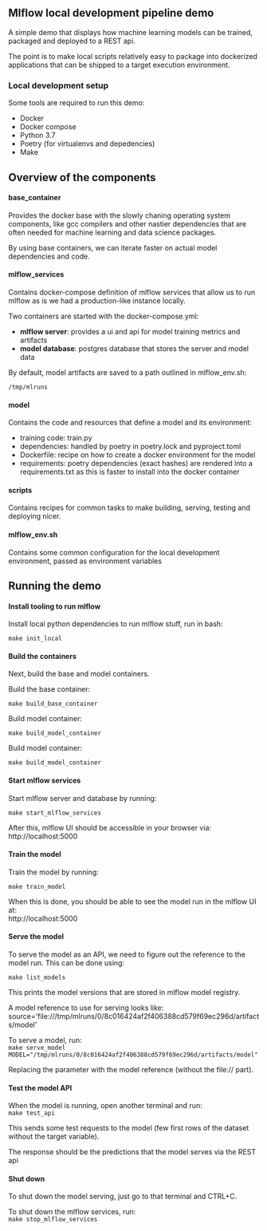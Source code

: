 ## Mlflow local development pipeline demo

A simple demo that displays how machine learning models can be trained, packaged and deployed to a REST api.

The point is to make local scripts relatively easy to package into dockerized applications that can be shipped to a target execution environment.

### Local development setup

Some tools are required to run this demo:
- Docker
- Docker compose
- Python 3.7
- Poetry (for virtualenvs and depedencies)
- Make

## Overview of the components

#### base_container

Provides the docker base with the slowly chaning operating system components, like gcc compilers and other nastier dependencies that are often needed for machine learning and data science packages.

By using base containers, we can iterate faster on actual model dependencies and code.

#### mlflow_services

Contains docker-compose definition of mlflow services that allow us to run mlflow as is we had a production-like instance locally.

Two containers are started with the docker-compose.yml:  
- **mlflow server**: provides a ui and api for model training metrics and artifacts
- **model database**: postgres database that stores the server and model data

By default, model artifacts are saved to a path outlined in mlflow_env.sh:

`/tmp/mlruns`

#### model

Contains the code and resources that define a model and its environment:
- training code: train.py
- dependencies: handled by poetry in poetry.lock and pyproject.toml
- Dockerfile: recipe on how to create a docker environment for the model
- requirements: poetry dependencies (exact hashes) are rendered into a requirements.txt as this is faster to install into the docker container

#### scripts

Contains recipes for common tasks to make building, serving, testing and deploying nicer.

#### mlflow_env.sh

Contains some common configuration for the local development environment, passed as environment variables


## Running the demo


#### Install tooling to run mlflow

Install local python dependencies to run mlflow stuff, run in bash:  

`make init_local`


#### Build the containers

Next, build the base and model containers.

Build the base container:  

`make build_base_container`

Build model container:  

`make build_model_container`

Build model container:  

`make build_model_container`

#### Start mlflow services

Start mlflow server and database by running:    

`make start_mlflow_services`

After this, mlflow UI should be accessible in your browser via:  
http://localhost:5000

#### Train the model

Train the model by running:  

`make train_model`

When this is done, you should be able to see the model run in the mlflow UI at:  
http://localhost:5000

#### Serve the model

To serve the model as an API, we need to figure out the reference to the model run. This can be done using:  

`make list_models`

This prints the model versions that are stored in mlflow model registry.

A model reference to use for serving looks like:  
source='file:///tmp/mlruns/0/8c016424af2f406388cd579f69ec296d/artifacts/model'

To serve a model, run:  
`make serve_model MODEL="/tmp/mlruns/0/8c016424af2f406388cd579f69ec296d/artifacts/model"`

Replacing the parameter with the model reference (without the file:// part).

#### Test the model API

When the model is running, open another terminal and run:  
`make test_api`

This sends some test requests to the model (few first rows of the dataset without the target variable).

The response should be the predictions that the model serves via the REST api

#### Shut down

To shut down the model serving, just go to that terminal and CTRL+C.

To shut down the mlflow services, run:  
`make stop_mlflow_services`
